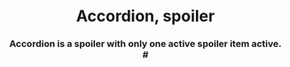 <h1 align="center">Accordion, spoiler</h1>
<h3 align="center">Accordion is a spoiler with only one active spoiler item active. #</h3>